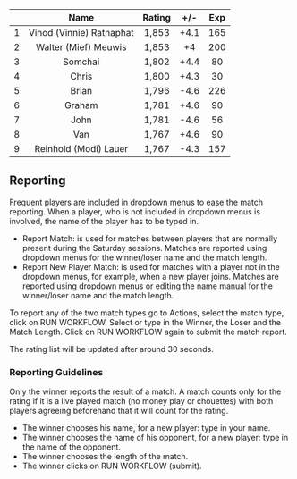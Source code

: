 | |Name|Rating|+/-|Exp|
|-|:--:|:----:|:-:|:-:|
|1|Vinod (Vinnie) Ratnaphat|1,853|+4.1|165|
|2|Walter (Mief) Meuwis|1,853|+4|200|
|3|Somchai|1,802|+4.4|80|
|4|Chris|1,800|+4.3|30|
|5|Brian|1,796|-4.6|226|
|6|Graham|1,781|+4.6|90|
|7|John|1,781|-4.6|56|
|8|Van|1,767|+4.6|90|
|9|Reinhold (Modi) Lauer|1,767|-4.3|157|

 

## Reporting

Frequent players are included in dropdown menus to ease the match reporting.
When a player, who is not included in dropdown menus is involved, the name of the player has to be typed in.

- Report Match:  is used for matches between players that are normally present during the Saturday sessions.
Matches are reported using dropdown menus for the winner/loser name and the match length.
- Report New Player Match:  is used for matches with a player not in the dropdown menus, for example, when a new player joins.
Matches are reported using dropdown menus or editing the name manual for the winner/loser name and the match length.

To report any of the two match types go to Actions, select the match type, click on RUN WORKFLOW.
Select or type in the Winner, the Loser and the Match Length.
Click on RUN WORKFLOW again to submit the match report.

The rating list will be updated after around 30 seconds.

### Reporting Guidelines

Only the winner reports the result of a match.
A match counts only for the rating if it is a live played match (no money play or chouettes)
with both players agreeing beforehand that it will count for the rating.

- The winner chooses his name, for a new player: type in your name.
- The winner chooses the name of his opponent, for a new player: type in the name of the opponent.
- The winner chooses the length of the match.
- The winner clicks on RUN WORKFLOW (submit).
